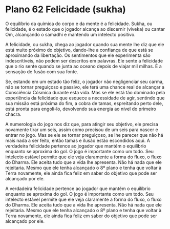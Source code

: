 # Plano 62 Felicidade (sukha)

O equilíbrio da química do corpo e da mente é a felicidade. Sukha, ou felicidade, é o estado que o jogador alcança ao discernir (viveka) ou cantar Om, alcançando o samadhi e mantendo um intelecto positivo.

A felicidade, ou sukha, chega ao jogador quando sua mente lhe diz que ele está muito próximo do objetivo, dando-lhe a confiança de que está se aproximando da libertação. Os sentimentos que ele experimenta são indescritíveis, não podem ser descritos em palavras. Ele sente a felicidade que o rio sente quando se junta ao oceano depois de viajar mil milhas. É a sensação de fusão com sua fonte.

Se, estando em um estado tão feliz, o jogador não negligenciar seu carma, não se tornar preguiçoso e passivo, ele terá uma chance real de alcançar a Consciência Cósmica durante esta vida. Mas se ele está tão dominado pela experiência da felicidade que esquece a necessidade de agir, sentindo que sua missão está próxima do fim, a cobra de tamas, espreitando perto dele, está pronta para engoli-lo, devolvendo sua energia ao nível do primeiro chacra.

A numerologia do jogo nos diz que, para atingir seu objetivo, ele precisa novamente tirar um seis, assim como precisou de um seis para nascer e entrar no jogo. Mas se ele se tornar preguiçoso, se lhe parecer que não há mais nada a ser feito, então tamas e ilusão estão escondidos aqui. A verdadeira felicidade pertence ao jogador que mantém o equilíbrio enquanto se aproxima do gol. O jogo é importante como um todo. Seu intelecto estável permite que ele veja claramente a forma do fluxo, o fluxo do Dharma. Ele aceita tudo que a vida lhe apresenta. Não há nada que ele rejeitaria. Mesmo que ele tenha alcançado o 8º plano e tenha que voltar à Terra novamente, ele ainda fica feliz em saber do objetivo que pode ser alcançado por ele.

A verdadeira felicidade pertence ao jogador que mantém o equilíbrio enquanto se aproxima do gol. O jogo é importante como um todo. Seu intelecto estável permite que ele veja claramente a forma do fluxo, o fluxo do Dharma. Ele aceita tudo que a vida lhe apresenta. Não há nada que ele rejeitaria. Mesmo que ele tenha alcançado o 8º plano e tenha que voltar à Terra novamente, ele ainda fica feliz em saber do objetivo que pode ser alcançado por ele.
